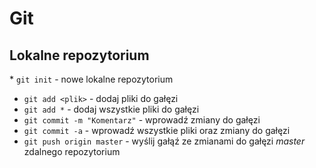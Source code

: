 # Git

## Lokalne repozytorium

* `git init` - nowe lokalne repozytorium
* `git add <plik>` - dodaj pliki do gałęzi
* `git add *` - dodaj wszystkie pliki do gałęzi
* `git commit -m "Komentarz"` - wprowadź zmiany do gałęzi
* `git commit -a` - wprowadź wszystkie pliki oraz zmiany do gałęzi
* `git push origin master` - wyślij gałąź ze zmianami do gałęzi *master* zdalnego repozytorium
